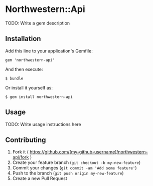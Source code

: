 # Northwestern::Api

TODO: Write a gem description

## Installation

Add this line to your application's Gemfile:

    gem 'northwestern-api'

And then execute:

    $ bundle

Or install it yourself as:

    $ gem install northwestern-api

## Usage

TODO: Write usage instructions here

## Contributing

1. Fork it ( https://github.com/[my-github-username]/northwestern-api/fork )
2. Create your feature branch (`git checkout -b my-new-feature`)
3. Commit your changes (`git commit -am 'Add some feature'`)
4. Push to the branch (`git push origin my-new-feature`)
5. Create a new Pull Request
